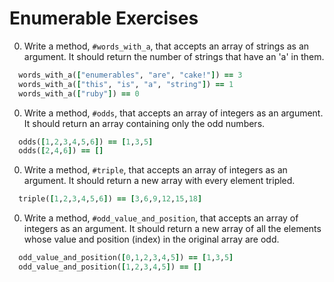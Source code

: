 # Enumerable Exercises

0. Write a method, `#words_with_a`, that accepts an array of strings as an argument. It should return the number of strings that have an 'a' in them.

  ```ruby
    words_with_a(["enumerables", "are", "cake!"]) == 3
    words_with_a(["this", "is", "a", "string"]) == 1
    words_with_a(["ruby"]) == 0
  ```

0. Write a method, `#odds`, that accepts an array of integers as an argument. It should return an array containing only the odd numbers.

  ```ruby
    odds([1,2,3,4,5,6]) == [1,3,5]
    odds([2,4,6]) == []
  ```

0. Write a method, `#triple`, that accepts an array of integers as an argument. It should return a new array with every element tripled.

  ```ruby
    triple([1,2,3,4,5,6]) == [3,6,9,12,15,18]
  ```

0. Write a method, `#odd_value_and_position`, that accepts an array of integers as an argument. It should return a new array of all the elements whose value and position (index) in the original array are odd.

  ```ruby
    odd_value_and_position([0,1,2,3,4,5]) == [1,3,5]
    odd_value_and_position([1,2,3,4,5]) == []
  ```
